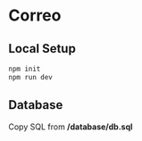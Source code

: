 # Correo

## Local Setup

```bash
npm init
npm run dev
```

## Database

Copy SQL from **/database/db.sql**
